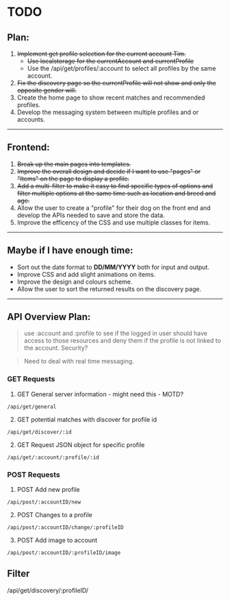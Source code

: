 # TODO

## Plan:

1. ~~Implement get profile selection for the current account Tim.~~
   - ~~Use localstorage for the currentAccount and currentProfile~~
   - Use the /api/get/profiles/:account to select all profiles by the same account.
2. ~~Fix the discovery page so the currentProfile will not show and only the opposite gender will.~~
3. Create the home page to show recent matches and recommended profiles.
4. Develop the messaging system between multiple profiles and or accounts.

---

## Frontend:

1. ~~Break up the main pages into templates.~~
2. ~~Improve the overall design and decide if I want to use "pages" or "Items" on the page to display a profile.~~
3. ~~Add a multi-filter to make it easy to find specific types of options and filter multiple options at the same time such as location and breed and age.~~
4. Allow the user to create a "profile" for their dog on the front end and develop the APIs needed to save and store the data.
5. Improve the efficency of the CSS and use multiple classes for items.

---

## Maybe if I have enough time:

- Sort out the date format to **DD/MM/YYYY** both for input and output.
- Improve CSS and add slight animations on items.
- Improve the design and colours scheme.
- Allow the user to sort the returned results on the discovery page.

---

## API Overview Plan:

> use :account and :profile to see if the logged in user should have access to those resources and deny them if the profile is not linked to the account. Security?

> Need to deal with real time messaging.

### **GET Requests**

1. GET General server information - might need this - MOTD?

```
/api/get/general
```

2. GET potential matches with discover for profile id

```
/api/get/discover/:id
```

2. GET Request JSON object for specific profile

```
/api/get/:account/:profile/:id
```

### **POST Requests**

1. POST Add new profile

```
/api/post/:accountID/new
```

2. POST Changes to a profile

```
/api/post/:accountID/change/:profileID
```

3. POST Add image to account

```
/api/post/:accountID/:profileID/image
```

## Filter

/api/get/discovery/:profileID/
